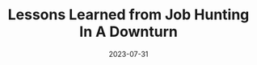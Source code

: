 ---
layout: post
title: Lessons Learned from Job Hunting In A Downturn
description: Sharing my job hunting experince in the past three months after impacted by a Twitter layoff
date: 2023-07-31
tags: job hunting, downturn, layoff
comments_id: 26
---